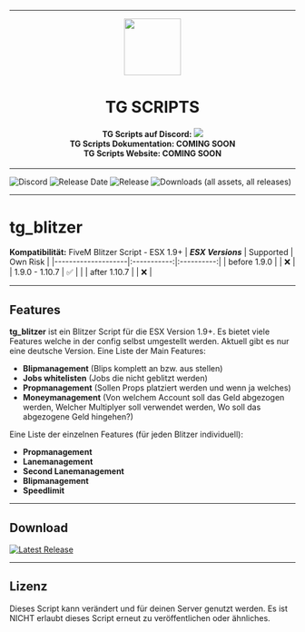 <p align="center">
    <hr>
        <p align="center">
            <img src="https://media.discordapp.net/attachments/1138437086781902959/1254122906485788822/TG_Logo.png?ex=66785879&is=667706f9&hm=57c6f31bc95c3481f905b5e464a0f11aee251572e5fe964a34887c247d00c5e3&=&format=webp&quality=lossless" width="100" height="100"></img>
        </p>
    <h1 align="center">
    TG SCRIPTS
    </h1>
    <h4 align="center">
    <b>TG Scripts auf Discord: </b><a href="https://discord.gg/X2zxGxY6XY"><img src="https://discordapp.com/api/guilds/1101900001392721931/widget.png?style=shield"></img></a>
    <br/>
    <b>TG Scripts Dokumentation: </b>COMING SOON
    <br/>
    <b>TG Scripts Website: </b>COMING SOON
    </h4>
    <hr>
</p>

![Discord](https://img.shields.io/discord/1101900001392721931?label=Discord%20Server) 
![Release Date](https://img.shields.io/github/release-date/LetsTiger/tg_blitzer?label=Original%20Release%20Date) 
![Release](https://img.shields.io/github/v/release/LetsTiger/tg_blitzer?label=Last%20Release%20(Download%20below)) 
![Downloads (all assets, all releases)](https://img.shields.io/github/downloads/LetsTiger/tg_blitzer/total?label=Downloads)

---
# tg_blitzer
**Kompatibilität:** FiveM Blitzer Script - ESX 1.9+
| **_ESX Versions_** | Supported | Own Risk |
|--------------------|:-----------:|:----------:|
| before 1.9.0       |           |     ❌    |
| 1.9.0 - 1.10.7     |     ✅     |          |
| after 1.10.7       |           |     ❌    |

<hr>

## Features
**tg_blitzer** ist ein Blitzer Script für die ESX Version 1.9+. Es bietet viele Features welche in der config selbst umgestellt werden. Aktuell gibt es nur eine deutsche Version.
Eine Liste der Main Features:
- **Blipmanagement** (Blips komplett an bzw. aus stellen)
- **Jobs whitelisten** (Jobs die nicht geblitzt werden)
- **Propmanagement** (Sollen Props platziert werden und wenn ja welches)
- **Moneymanagement** (Von welchem Account soll das Geld abgezogen werden, Welcher Multiplyer soll verwendet werden, Wo soll das abgezogene Geld hingehen?)

Eine Liste der einzelnen Features (für jeden Blitzer individuell):
- **Propmanagement**
- **Lanemanagement**
- **Second Lanemanagement**
- **Blipmanagement**
- **Speedlimit**

<hr>

## Download
[![Latest Release](https://img.shields.io/github/v/release/LetsTiger/tg_blitzer?label=latest)](https://github.com/LetsTiger/tg_blitzer/releases/latest)

<hr>

## Lizenz
Dieses Script kann verändert und für deinen Server genutzt werden. Es ist NICHT erlaubt dieses Script erneut zu veröffentlichen oder ähnliches.
